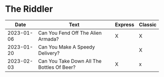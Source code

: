 # The Riddler


| Date       | Text                                            | Express | Classic |
| ---------- | ----------------------------------------------- | ------- | ----- |
| 2023-01-06 | Can You Fend Off The Alien Armada?			   | X       | X     |
| 2023-01-20 | Can You Make A Speedy Delivery?				   |         | X     |
| 2023-02-03 | Can You Take Down All The Bottles Of Beer?	   | X       | x     |
